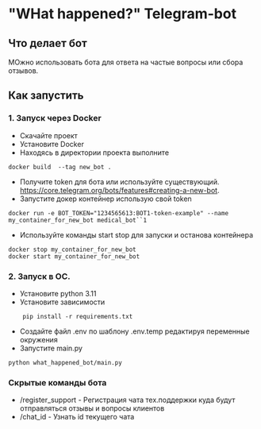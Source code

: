 # "WHat happened?" Telegram-bot
## Что делает бот
МОжно использовать бота для ответа на частые вопросы или сбора отзывов.
## Как запустить
### 1. Запуск через Docker
- Скачайте проект
- Установите Docker
- Находясь в директории проекта выполните

```shell
docker build  --tag new_bot . 
```
- Получите token для бота или используйте существующий. 
https://core.telegram.org/bots/features#creating-a-new-bot.
- Запустите докер контейнер использую свой token
```shell
docker run -e BOT_TOKEN="1234565613:BOT1-token-example" --name my_container_for_new_bot medical_bot``1
```
- Используйте команды start stop для запуски и останова контейнера
```shell
docker stop my_container_for_new_bot
docker start my_container_for_new_bot
```

### 2. Запуск в ОС.
- Установите python 3.11
- Установите зависимости 
```shell
    pip install -r requirements.txt
```
- Создайте файл .env по шаблону .env.temp редактируя переменные окружения
- Запустите main.py 
```shell
python what_happened_bot/main.py
```

### Скрытые команды бота
- /register_support - Регистрация чата тех.поддержки куда будут отправляться отзывы и вопросы клиентов
- /chat_id - Узнать id текущего чата

